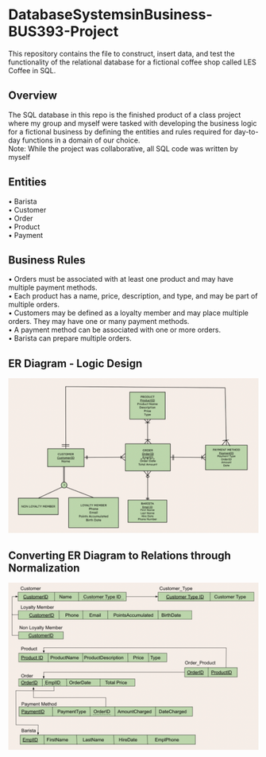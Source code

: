 # DatabaseSystemsinBusiness-BUS393-Project
This repository contains the file to construct, insert data, and test the functionality of the relational database for a fictional coffee shop called LES Coffee in SQL.

## Overview
The SQL database in this repo is the finished product of a class project where my group and myself were tasked with developing the business logic for a fictional business by defining the entities and rules required for day-to-day functions in a domain of our choice.  
Note: While the project was collaborative, all SQL code was written by myself

## Entities
• Barista  
• Customer  
• Order  
• Product  
• Payment  

## Business Rules
• Orders must be associated with at least one product and may have multiple payment methods.  
• Each product has a name, price, description, and type, and may be part of multiple orders.  
• Customers may be defined as a loyalty member and may place multiple orders. They may have one or many payment methods.  
• A payment method can be associated with one or more orders.  
• Barista can prepare multiple orders.  

## ER Diagram - Logic Design
![ER Diagram](LogicalDesign_BUS393Proj.png)
## Converting ER Diagram to Relations through Normalization
![Normalized Relations](NormalizedRelations_BUS393Proj.png)
